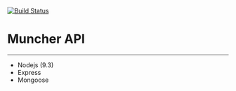 [![Build Status](https://travis-ci.org/Alaev/project51.svg?branch=master)](https://travis-ci.org/Alaev/muncher-back)

# Muncher API
---

- Nodejs (9.3)
- Express
- Mongoose
